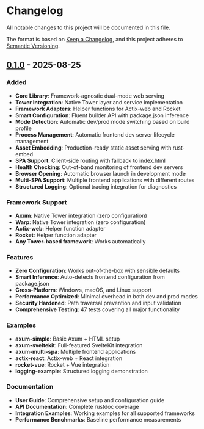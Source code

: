 # Changelog

All notable changes to this project will be documented in this file.

The format is based on [Keep a Changelog](https://keepachangelog.com/en/1.0.0/),
and this project adheres to [Semantic Versioning](https://semver.org/spec/v2.0.0.html).

## [0.1.0] - 2025-08-25

### Added
- **Core Library**: Framework-agnostic dual-mode web serving
- **Tower Integration**: Native Tower layer and service implementation
- **Framework Adapters**: Helper functions for Actix-web and Rocket
- **Smart Configuration**: Fluent builder API with package.json inference
- **Mode Detection**: Automatic dev/prod mode switching based on build profile
- **Process Management**: Automatic frontend dev server lifecycle management
- **Asset Embedding**: Production-ready static asset serving with rust-embed
- **SPA Support**: Client-side routing with fallback to index.html
- **Health Checking**: Out-of-band monitoring of frontend dev servers
- **Browser Opening**: Automatic browser launch in development mode
- **Multi-SPA Support**: Multiple frontend applications with different routes
- **Structured Logging**: Optional tracing integration for diagnostics

### Framework Support
- **Axum**: Native Tower integration (zero configuration)
- **Warp**: Native Tower integration (zero configuration)  
- **Actix-web**: Helper function adapter
- **Rocket**: Helper function adapter
- **Any Tower-based framework**: Works automatically

### Features
- **Zero Configuration**: Works out-of-the-box with sensible defaults
- **Smart Inference**: Auto-detects frontend configuration from package.json
- **Cross-Platform**: Windows, macOS, and Linux support
- **Performance Optimized**: Minimal overhead in both dev and prod modes
- **Security Hardened**: Path traversal prevention and input validation
- **Comprehensive Testing**: 47 tests covering all major functionality

### Examples
- **axum-simple**: Basic Axum + HTML setup
- **axum-sveltekit**: Full-featured SvelteKit integration
- **axum-multi-spa**: Multiple frontend applications
- **actix-react**: Actix-web + React integration
- **rocket-vue**: Rocket + Vue integration
- **logging-example**: Structured logging demonstration

### Documentation
- **User Guide**: Comprehensive setup and configuration guide
- **API Documentation**: Complete rustdoc coverage
- **Integration Examples**: Working examples for all supported frameworks
- **Performance Benchmarks**: Baseline performance measurements

[0.1.0]: https://github.com/username/heisenberg/releases/tag/v0.1.0